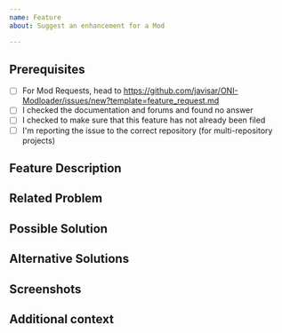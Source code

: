 ```yaml
---
name: Feature
about: Suggest an enhancement for a Mod

---
```


## Prerequisites

<!-- Please answer the following questions for yourself before submitting an issue. YOU MAY DELETE THE PREREQUISITES SECTION. -->

- [ ] For Mod Requests, head to https://github.com/javisar/ONI-Modloader/issues/new?template=feature_request.md
- [ ] I checked the documentation and forums and found no answer
- [ ] I checked to make sure that this feature has not already been filed
- [ ] I'm reporting the issue to the correct repository (for multi-repository projects)

## Feature Description

<!-- A clear and concise description and motivation of what the feature is. -->

## Related Problem

<!-- If your feature request related to a problem, please describe. -->

## Possible Solution

<!-- A clear and concise description of what you want to happen. -->

## Alternative Solutions

<!-- A clear and concise description of any alternative solutions or features you've considered. -->

## Screenshots

<!-- If applicable, add screenshots to help explain. -->

## Additional context

<!-- Add any other context or screenshots about the feature request here. -->
